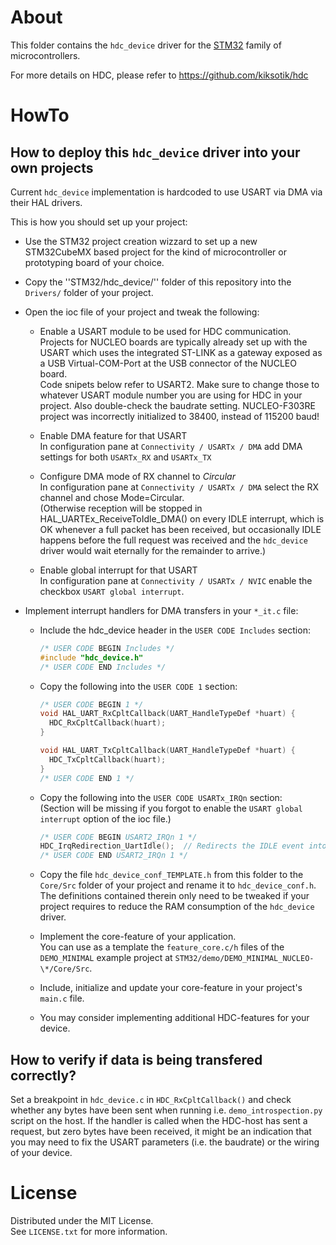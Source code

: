 # About
This folder contains the ``hdc_device`` driver for the [STM32](https://en.wikipedia.org/wiki/STM32) family of microcontrollers.

For more details on HDC, please refer to https://github.com/kiksotik/hdc 


# HowTo

## How to deploy this ``hdc_device`` driver into your own projects
Current ``hdc_device`` implementation is hardcoded to use USART via DMA via their HAL drivers.

This is how you should set up your project:
* Use the STM32 project creation wizzard to set up a new STM32CubeMX based project 
  for the kind of microcontroller or prototyping board of your choice.
  
* Copy the ''STM32/hdc_device/'' folder of this repository into the ``Drivers/`` folder of your project.

* Open the ioc file of your project and tweak the following:
  * Enable a USART module to be used for HDC communication.  
    Projects for NUCLEO boards are typically already set up with the USART which uses the 
    integrated ST-LINK as a gateway exposed as a USB Virtual-COM-Port at the USB connector of the NUCLEO board.  
    Code snipets below refer to USART2. Make sure to change those to whatever USART module number you are using for HDC in your project. 
    Also double-check the baudrate setting. NUCLEO-F303RE project was incorrectly initialized to 38400, instead of 115200 baud!
    
  * Enable DMA feature for that USART  
    In configuration pane at ``Connectivity / USARTx / DMA`` add DMA settings for both ``USARTx_RX`` and ``USARTx_TX``  

  * Configure DMA mode of RX channel to *Circular*  
    In configuration pane at ``Connectivity / USARTx / DMA`` select the RX channel and chose Mode=Circular.  
    (Otherwise reception will be stopped in HAL_UARTEx_ReceiveToIdle_DMA() on every IDLE interrupt, which is OK 
    whenever a full packet has been received, but occasionally IDLE happens before the full request was received 
    and the ``hdc_device`` driver would wait eternally for the remainder to arrive.)
     
  * Enable global interrupt for that USART  
    In configuration pane at ``Connectivity / USARTx / NVIC`` enable the checkbox ``USART global interrupt``.  
	 
* Implement interrupt handlers for DMA transfers in your ``*_it.c`` file:

  * Include the hdc_device header in the ``USER CODE Includes`` section:
    ```C
    /* USER CODE BEGIN Includes */
    #include "hdc_device.h"
    /* USER CODE END Includes */
    ```

  * Copy the following into the ``USER CODE 1`` section:
    ```C
    /* USER CODE BEGIN 1 */
    void HAL_UART_RxCpltCallback(UART_HandleTypeDef *huart) {
      HDC_RxCpltCallback(huart);
    }

    void HAL_UART_TxCpltCallback(UART_HandleTypeDef *huart) {
      HDC_TxCpltCallback(huart);
    }
    /* USER CODE END 1 */
    ```
	 
  * Copy the following into the ``USER CODE USARTx_IRQn`` section:  
    (Section will be missing if you forgot to enable the ``USART global interrupt`` option of the ioc file.)
    ```C
    /* USER CODE BEGIN USART2_IRQn 1 */
    HDC_IrqRedirection_UartIdle();  // Redirects the IDLE event into the HDC_RxCpltCallback() handler.
    /* USER CODE END USART2_IRQn 1 */
    ```
	
  * Copy the file ``hdc_device_conf_TEMPLATE.h`` from this folder to the ``Core/Src`` folder of 
    your project and rename it to ``hdc_device_conf.h``.  
	The definitions contained therein only need to be tweaked if your project requires to reduce 
	the RAM consumption of the ``hdc_device`` driver.
	
  * Implement the core-feature of your application.  
    You can use as a template the ``feature_core.c/h`` files of the ``DEMO_MINIMAL`` example 
	project at ``STM32/demo/DEMO_MINIMAL_NUCLEO-\*/Core/Src``.
	
  * Include, initialize and update your core-feature in your project's ``main.c`` file.
  
  * You may consider implementing additional HDC-features for your device.
   
## How to verify if data is being transfered correctly?
  Set a breakpoint in ``hdc_device.c`` in ``HDC_RxCpltCallback()`` and check whether any bytes have been sent 
  when running i.e. ``demo_introspection.py`` script on the host.
  If the handler is called when the HDC-host has sent a request, but zero bytes 
  have been received, it might be an indication that you may need to fix the 
  USART parameters (i.e. the baudrate) or the wiring of your device.


# License
Distributed under the MIT License.  
See `LICENSE.txt` for more information.